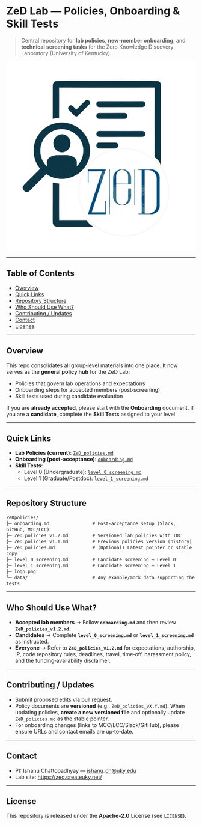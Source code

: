 
# ZeD Lab — Policies, Onboarding & Skill Tests

> Central repository for **lab policies**, **new‑member onboarding**, and **technical screening tasks** for the Zero Knowledge Discovery Laboratory (University of Kentucky).

![Lab Logo](logo.png)

---

## Table of Contents
- [Overview](#overview)
- [Quick Links](#quick-links)
- [Repository Structure](#repository-structure)
- [Who Should Use What?](#who-should-use-what)
- [Contributing / Updates](#contributing--updates)
- [Contact](#contact)
- [License](#license)

---

## Overview
This repo consolidates all group‑level materials into one place. It now serves as the **general policy hub** for the ZeD Lab:

- Policies that govern lab operations and expectations
- Onboarding steps for accepted members (post‑screening)
- Skill tests used during candidate evaluation

If you are **already accepted**, please start with the **Onboarding** document. If you are a **candidate**, complete the **Skill Tests** assigned to your level.

---

## Quick Links
- **Lab Policies (current)**: [`ZeD_policies.md`](ZeD_policies.md) 
- **Onboarding (post‑acceptance)**: [`onboarding.md`](onboarding.md)
- **Skill Tests**:
  - Level 0 (Undergraduate): [`level_0_screening.md`](level_0_screening.md)
  - Level 1 (Graduate/Postdoc): [`level_1_screening.md`](level_1_screening.md)

---

## Repository Structure
```text
ZeDpolicies/
├─ onboarding.md                # Post‑acceptance setup (Slack, GitHub, MCC/LCC)
├─ ZeD_policies_v1.2.md         # Versioned lab policies with TOC
├─ ZeD_policies_v1.1.md         # Previous policies version (history)
├─ ZeD_policies.md              # (Optional) Latest pointer or stable copy
├─ level_0_screening.md         # Candidate screening — Level 0
├─ level_1_screening.md         # Candidate screening — Level 1
├─ logo.png                     
└─ data/                        # Any example/mock data supporting the tests
```

---

## Who Should Use What?
- **Accepted lab members** → Follow **`onboarding.md`** and then review **`ZeD_policies_v1.2.md`**.
- **Candidates** → Complete **`level_0_screening.md`** or **`level_1_screening.md`** as instructed.
- **Everyone** → Refer to **`ZeD_policies_v1.2.md`** for expectations, authorship, IP, code repository rules, deadlines, travel, time‑off, harassment policy, and the funding‑availability disclaimer.

---

## Contributing / Updates
- Submit proposed edits via pull request.
- Policy documents are **versioned** (e.g., `ZeD_policies_vX.Y.md`). When updating policies, **create a new versioned file** and optionally update `ZeD_policies.md` as the stable pointer.
- For onboarding changes (links to MCC/LCC/Slack/GitHub), please ensure URLs and contact emails are up‑to‑date.

---

## Contact
- PI: Ishanu Chattopadhyay — <ishanu_ch@uky.edu>
- Lab site: https://zed.createuky.net/

---

## License
This repository is released under the **Apache-2.0** License (see `LICENSE`).
